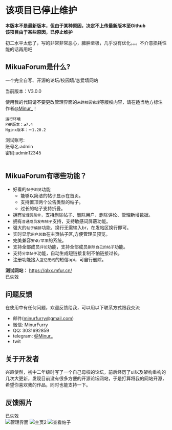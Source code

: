 
## <h1>该项目已停止维护</h1>
**本版本不是最新版本，但由于某种原因，决定不上传最新版本至Github**
<br>**该项目由于某些原因，已停止维护**

初二水平太低了，写的非常非常恶心，臃肿至极，几乎没有优化。。。不介意损耗性能的话再用吧

## **MikuaForum是什么?**

一个完全自写、开源的论坛/校园墙/恋爱墙网站

当前版本：V3.0.0

使用我的代码请不要更改管理界面的`米跨校园管理`等版权内容，请在适当地方标注作者[@Minur_](http://t.me/Minurrr)！

    运行环境
    PHP版本：≥7.4
    Nginx版本：＝1.20.2

测试账号:<br>账号名:admin<br>密码:admin12345
<br><br>
## **MikuaForum有哪些功能？**
* 好看的`帖子浏览`功能
    *  能够以简洁的帖子显示在首页。
    *  支持置顶两个公告类型的帖子。
    *  过长的帖子支持折叠。
* 拥有`管理员菜单`，支持删除帖子、删除用户、删除评论、管理新增数据。
* 拥有`普通成员发布帖子`支持，支持敏感词屏蔽功能。
* 强大的`帖子编排`功能，换行无需输入br，在发帖区换行即可。
* 实时显示`用户总数`在主页帖子区,方便管理员预览。
* 完美兼容`安卓/苹果`的系统。
* 支持全部成员`评论`功能，支持全部成员`删除自己的帖子`功能。
* 支持`分享帖子`功能，自动生成短链接复制不怕链接过长。
* 注册功能接入`互忆无线`的短信api，可自行删除。

**测试网站：** https://qlxx.mfur.cn/
<br>已失效

## 问题反馈

在使用中有任何问题，欢迎反馈给我，可以用以下联系方式跟我交流

* 邮件(minurfurry@gmail.com)
* 微信: MinurFurry
* QQ: 3031692859
* telegram: [@Minur_](http://t.me/Minurrr)
* twit

## 关于开发者

兴趣使然，初中二年级时写了一个自己母校的论坛，前后经历了ui以及架构重构的几次大更新，发现目前没有很多方便的开源论坛网站，于是打算将我的网站开源，希望你喜欢我的作品，同时也能支持一下。

## 反馈照片

已失效<br>
![管理界面](https://qlxx.fun/photoo/admin.jpg)
![主页2](https://qlxx.fun/photoo/index2.jpg)
![查看帖子](https://qlxx.fun/photoo/view.jpg)

